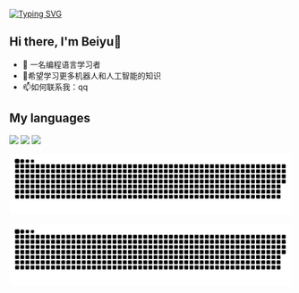 <!-- 个性签名 -->

<a href="https://git.io/typing-svg"><img src="https://readme-typing-svg.demolab.com?font=Fira+Code&weight=600&size=22&pause=2000&center=true&repeat=false&random=false&width=435&lines=Keep+The+Passion" alt="Typing SVG" /></a>

## Hi there, I'm Beiyu👋

- 🔭 一名编程语言学习者
- 🌱希望学习更多机器人和人工智能的知识
- 📫如何联系我：qq

## My languages

<p>
    <img src="https://img.shields.io/badge/Python-FFD43B?style=for-the-badge&logo=python&logoColor=blue">
    <img src="https://img.shields.io/badge/Vue%20js-35495E?style=for-the-badge&logo=vuedotjs&logoColor=4FC08D">
    <img src="https://img.shields.io/badge/C-00599C?style=for-the-badge&logo=c&logoColor=white">
</p>



![GitHub Snake Light](https://raw.githubusercontent.com/zxbing0066/zxbing0066/output/github-contribution-grid-snake.svg#gh-light-mode-only)



 ![GitHub Snake Dark](https://raw.githubusercontent.com/zxbing0066/zxbing0066/output/github-contribution-grid-snake-dark.svg#gh-dark-mode-only)


